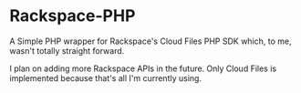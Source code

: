 Rackspace-PHP
=============

A Simple PHP wrapper for Rackspace's Cloud Files PHP SDK which, to me, wasn't totally straight forward.

I plan on adding more Rackspace APIs in the future. Only Cloud Files is implemented because that's all I'm currently using.

